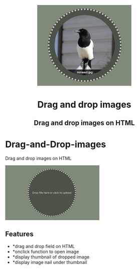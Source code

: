 
<p align="center"><img src="screen.jpg" width="300px"></p>

<h1 align="center">
    <strong>Drag and drop images</strong>
</h1>
<h2 align="center">
    Drag and drop images on HTML
</h2>

# Drag-and-Drop-images
Drag and drop images on HTML

<img src="screen2.jpg" width="300px">

## Features
* *drag and drop field on HTML
* *onclick function to open image
* *display thumbnail of dropped image
* *display image nail under thumbnail


